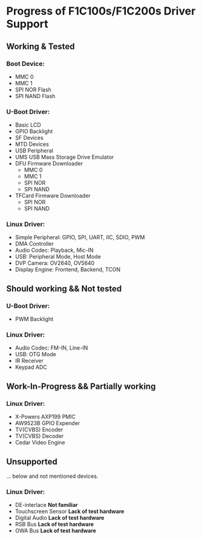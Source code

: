 # Progress of F1C100s/F1C200s Driver Support
## Working & Tested
### Boot Device:
- MMC 0
- MMC 1
- SPI NOR Flash
- SPI NAND Flash
### U-Boot Driver:
- Basic LCD
- GPIO Backlight
- SF Devices
- MTD Devices
- USB Peripheral
- UMS USB Mass Storage Drive Emulator
- DFU Firmware Downloader
  - MMC 0
  - MMC 1
  - SPI NOR
  - SPI NAND
- TFCard Firmware Downloader
  - SPI NOR
  - SPI NAND
### Linux Driver:
- Simple Peripheral: GPIO, SPI, UART, IIC, SDIO, PWM
- DMA Controller
- Audio Codec: Playback, Mic-IN
- USB: Peripheral Mode, Host Mode
- DVP Camera: OV2640, OV5640
- Display Engine: Frontend, Backend, TCON
## Should working && Not tested
### U-Boot Driver:
- PWM Backlight
### Linux Driver:
- Audio Codec: FM-IN, Line-IN
- USB: OTG Mode
- IR Receiver
- Keypad ADC
## Work-In-Progress && Partially working
### Linux Driver:
- X-Powers AXP199 PMIC
- AW9523B GPIO Expender
- TV(CVBS) Encoder
- TV(CVBS) Decoder
- Cedar Video Engine
## Unsupported
... below and not mentioned devices.
### Linux Driver:
- DE-interlace **Not familiar**
- Touchscreen Sensor **Lack of test hardware**
- Digital Audio **Lack of test hardware**
- RSB Bus **Lack of test hardware**
- OWA Bus **Lack of test hardware**

